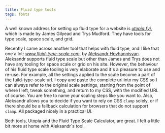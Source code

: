 ```yaml
---
title: Fluid type tools
tags: fonts
---
```

A well known address for setting up fluid type for a website is [<cite>utopia.fyi</cite>](https://utopia.fyi), which is made by James Gilyead and Trys Mudford. They have tools for type scale, space scale, and grid.

Recently I came across another tool that helps with fluid type, and I like that one a lot: [<cite>www.fluid-type-scale.com</cite>](https://www.fluid-type-scale.com/), by [Aleksandr Hovhannisyan](https://www.aleksandrhovhannisyan.com). Aleksandr supports fluid type scale but other than James and Trys does not have any tooling for space scale or grid on his site. However, the behaviour of his fluid type scale tooling is very elaborate and it´s a pleasure to use and re-use. For example, all the settings applied to the scale become a part of the fuild-type-scale url. I copy and paste the complete url into my CSS so I can always refer to the original scale settings, starting from the point of where I left, tweak something, and return to my CSS, with the modified URL of course. You are free to name your scaling steps like you want to. Also, Aleksandr allows you to decide if you want to rely on CSS `clamp` solely, or if there should be a fallback calculation for browsers that do not support `clamp`. All packaged nicely in a practical UI. 

Both tools, Utopia and the Fluid Type Scale Calculator, are great. I felt a little bit more at home with Aleksandr´s tool.